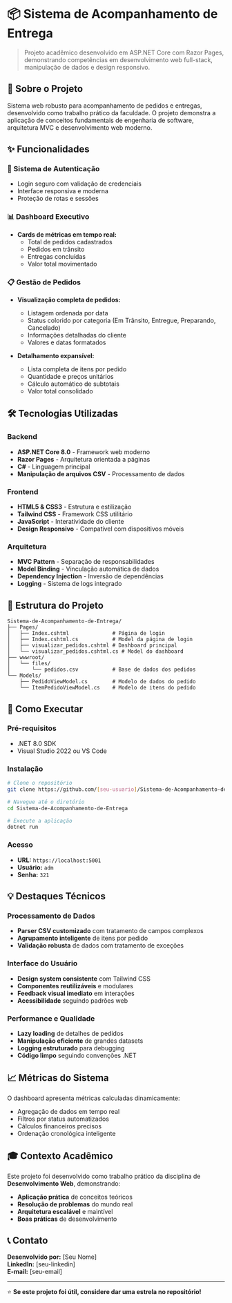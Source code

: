 # 📦 Sistema de Acompanhamento de Entrega

> Projeto acadêmico desenvolvido em ASP.NET Core com Razor Pages, demonstrando competências em desenvolvimento web full-stack, manipulação de dados e design responsivo.

## 🎯 Sobre o Projeto

Sistema web robusto para acompanhamento de pedidos e entregas, desenvolvido como trabalho prático da faculdade. O projeto demonstra a aplicação de conceitos fundamentais de engenharia de software, arquitetura MVC e desenvolvimento web moderno.

## ✨ Funcionalidades

### 🔐 Sistema de Autenticação
- Login seguro com validação de credenciais
- Interface responsiva e moderna
- Proteção de rotas e sessões

### 📊 Dashboard Executivo
- **Cards de métricas em tempo real:**
  - Total de pedidos cadastrados
  - Pedidos em trânsito
  - Entregas concluídas
  - Valor total movimentado

### 📋 Gestão de Pedidos
- **Visualização completa de pedidos:**
  - Listagem ordenada por data
  - Status colorido por categoria (Em Trânsito, Entregue, Preparando, Cancelado)
  - Informações detalhadas do cliente
  - Valores e datas formatados

- **Detalhamento expansível:**
  - Lista completa de itens por pedido
  - Quantidade e preços unitários
  - Cálculo automático de subtotais
  - Valor total consolidado

## 🛠️ Tecnologias Utilizadas

### Backend
- **ASP.NET Core 8.0** - Framework web moderno
- **Razor Pages** - Arquitetura orientada a páginas
- **C#** - Linguagem principal
- **Manipulação de arquivos CSV** - Processamento de dados

### Frontend
- **HTML5 & CSS3** - Estrutura e estilização
- **Tailwind CSS** - Framework CSS utilitário
- **JavaScript** - Interatividade do cliente
- **Design Responsivo** - Compatível com dispositivos móveis

### Arquitetura
- **MVC Pattern** - Separação de responsabilidades
- **Model Binding** - Vinculação automática de dados
- **Dependency Injection** - Inversão de dependências
- **Logging** - Sistema de logs integrado

## 📁 Estrutura do Projeto

```
Sistema-de-Acompanhamento-de-Entrega/
├── Pages/
│   ├── Index.cshtml              # Página de login
│   ├── Index.cshtml.cs           # Model da página de login
│   ├── visualizar_pedidos.cshtml # Dashboard principal
│   └── visualizar_pedidos.cshtml.cs # Model do dashboard
├── wwwroot/
│   └── files/
│       └── pedidos.csv           # Base de dados dos pedidos
└── Models/
    ├── PedidoViewModel.cs        # Modelo de dados do pedido
    └── ItemPedidoViewModel.cs    # Modelo de itens do pedido
```

## 🔧 Como Executar

### Pré-requisitos
- .NET 8.0 SDK
- Visual Studio 2022 ou VS Code

### Instalação
```bash
# Clone o repositório
git clone https://github.com/[seu-usuario]/Sistema-de-Acompanhamento-de-Entrega.git

# Navegue até o diretório
cd Sistema-de-Acompanhamento-de-Entrega

# Execute a aplicação
dotnet run
```

### Acesso
- **URL:** `https://localhost:5001`
- **Usuário:** `adm`
- **Senha:** `321`

## 💡 Destaques Técnicos

### Processamento de Dados
- **Parser CSV customizado** com tratamento de campos complexos
- **Agrupamento inteligente** de itens por pedido
- **Validação robusta** de dados com tratamento de exceções

### Interface do Usuário
- **Design system consistente** com Tailwind CSS
- **Componentes reutilizáveis** e modulares
- **Feedback visual imediato** em interações
- **Acessibilidade** seguindo padrões web

### Performance e Qualidade
- **Lazy loading** de detalhes de pedidos
- **Manipulação eficiente** de grandes datasets
- **Logging estruturado** para debugging
- **Código limpo** seguindo convenções .NET

## 📈 Métricas do Sistema

O dashboard apresenta métricas calculadas dinamicamente:
- Agregação de dados em tempo real
- Filtros por status automatizados
- Cálculos financeiros precisos
- Ordenação cronológica inteligente

## 🎓 Contexto Acadêmico

Este projeto foi desenvolvido como trabalho prático da disciplina de **Desenvolvimento Web**, demonstrando:

- **Aplicação prática** de conceitos teóricos
- **Resolução de problemas** do mundo real
- **Arquitetura escalável** e maintível
- **Boas práticas** de desenvolvimento

## 📞 Contato

**Desenvolvido por:** [Seu Nome]  
**LinkedIn:** [seu-linkedin]  
**E-mail:** [seu-email]

---

⭐ **Se este projeto foi útil, considere dar uma estrela no repositório!**